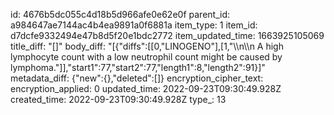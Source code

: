 id: 4676b5dc055c4d18b5d966afe0e62e0f
parent_id: a984647ae7144ac4b4ea9891a0f6881a
item_type: 1
item_id: d7dcfe9332494e47b8d5f20e1bdc2772
item_updated_time: 1663925105069
title_diff: "[]"
body_diff: "[{\"diffs\":[[0,\"LINOGENO\"],[1,\"\\\n\\\n A high lymphocyte count with a low neutrophil count might be caused by lymphoma.\"]],\"start1\":77,\"start2\":77,\"length1\":8,\"length2\":91}]"
metadata_diff: {"new":{},"deleted":[]}
encryption_cipher_text: 
encryption_applied: 0
updated_time: 2022-09-23T09:30:49.928Z
created_time: 2022-09-23T09:30:49.928Z
type_: 13